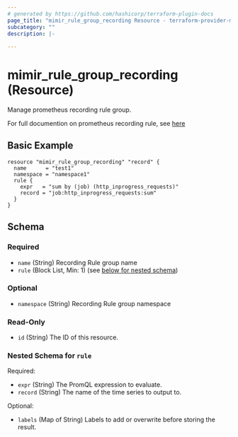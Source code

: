 ```yaml
---
# generated by https://github.com/hashicorp/terraform-plugin-docs
page_title: "mimir_rule_group_recording Resource - terraform-provider-mimir"
subcategory: ""
description: |-
  
---
```


# mimir_rule_group_recording (Resource)

Manage prometheus recording rule group.

For full documention on prometheus recording rule, see [here](https://prometheus.io/docs/prometheus/latest/configuration/recording_rules/)

## Basic Example

```hcl
resource "mimir_rule_group_recording" "record" {
  name      = "test1"
  namespace = "namespace1"
  rule {
    expr   = "sum by (job) (http_inprogress_requests)"
    record = "job:http_inprogress_requests:sum"
  }
}
```

<!-- schema generated by tfplugindocs -->
## Schema

### Required

- `name` (String) Recording Rule group name
- `rule` (Block List, Min: 1) (see [below for nested schema](#nestedblock--rule))

### Optional

- `namespace` (String) Recording Rule group namespace

### Read-Only

- `id` (String) The ID of this resource.

<a id="nestedblock--rule"></a>
### Nested Schema for `rule`

Required:

- `expr` (String) The PromQL expression to evaluate.
- `record` (String) The name of the time series to output to.

Optional:

- `labels` (Map of String) Labels to add or overwrite before storing the result.



